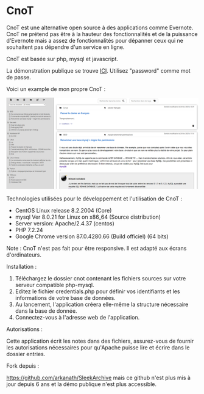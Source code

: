 # CnoT

CnoT est une alternative open source à des applications comme Evernote. CnoT ne prétend pas être à la hauteur des fonctionnalités et de la puissance d'Evernote mais a assez de fonctionnalités pour dépanner ceux qui ne souhaitent pas dépendre d'un service en ligne.

CnoT est basée sur php, mysql et javascript.

La démonstration publique se trouve [ICI](https://cnot.fr). Utilisez "password" comme mot de passe.

Voici un example de mon propre CnoT :

![](image.png)

Technologies utilisées pour le développement et l'utilisation de CnoT :

* CentOS Linux release 8.2.2004 (Core)
* mysql  Ver 8.0.21 for Linux on x86_64 (Source distribution)
* Server version: Apache/2.4.37 (centos)
* PHP 7.2.24
* Google Chrome version 87.0.4280.66 (Build officiel) (64 bits)

Note : CnoT n'est pas fait pour être responsive. Il est adapté aux écrans d'ordinateurs.

Installation :

1. Téléchargez le dossier cnot contenant les fichiers sources sur votre serveur compatible php-mysql.
2. Editez le fichier credentials.php pour définir vos identifiants et les informations de votre base de données.
3. Au lancement, l'application créera elle-même la structure nécessaire dans la base de donnée.
4. Connectez-vous à l'adresse web de l'application.


Autorisations :

Cette application écrit les notes dans des fichiers, assurez-vous de fournir les autorisations nécessaires pour qu'Apache puisse lire et écrire dans le dossier entries.


Fork depuis :

https://github.com/arkanath/SleekArchive 
mais ce github n'est plus mis à jour depuis 6 ans et la démo publique n'est plus accessible.

